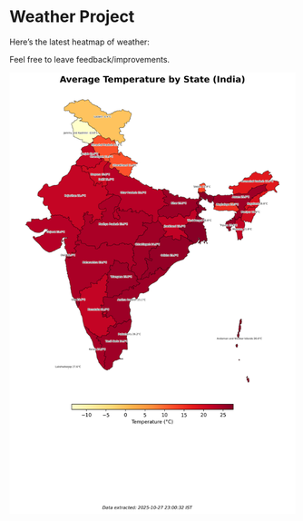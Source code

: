# Weather Project

Here’s the latest heatmap of weather:

Feel free to leave feedback/improvements.

![India Heatmap](docs/assets/india_heatmap.png?v=FFAC3A)
